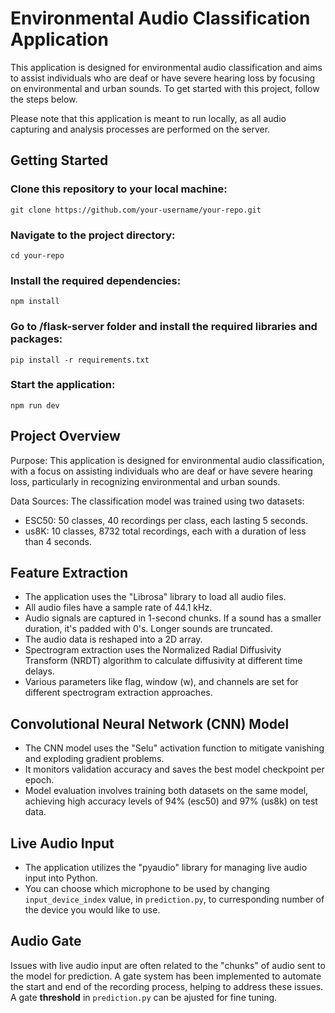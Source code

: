 # Environmental Audio Classification Application
This application is designed for environmental audio classification and aims to assist individuals who are deaf or have severe hearing loss by focusing on environmental and urban sounds. To get started with this project, follow the steps below.

Please note that this application is meant to run locally, as all audio capturing and analysis processes are performed on the server.

## Getting Started
### Clone this repository to your local machine:
```
git clone https://github.com/your-username/your-repo.git
```
### Navigate to the project directory:
```
cd your-repo
```
### Install the required dependencies:
```
npm install
```
### Go to /flask-server folder and install the required libraries and packages:
```
pip install -r requirements.txt
```
### Start the application:
```
npm run dev
```
## Project Overview
Purpose: This application is designed for environmental audio classification, with a focus on assisting individuals who are deaf or have severe hearing loss, particularly in recognizing environmental and urban sounds.

Data Sources: The classification model was trained using two datasets:
- ESC50: 50 classes, 40 recordings per class, each lasting 5 seconds.
- us8K: 10 classes, 8732 total recordings, each with a duration of less than 4 seconds.

## Feature Extraction
- The application uses the "Librosa" library to load all audio files.
- All audio files have a sample rate of 44.1 kHz.
- Audio signals are captured in 1-second chunks. If a sound has a smaller duration, it's padded with 0's. Longer sounds are truncated.
- The audio data is reshaped into a 2D array.
- Spectrogram extraction uses the Normalized Radial Diffusivity Transform (NRDT) algorithm to calculate diffusivity at different time delays.
- Various parameters like flag, window (w), and channels are set for different spectrogram extraction approaches.

## Convolutional Neural Network (CNN) Model
- The CNN model uses the "Selu" activation function to mitigate vanishing and exploding gradient problems.
- It monitors validation accuracy and saves the best model checkpoint per epoch.
- Model evaluation involves training both datasets on the same model, achieving high accuracy levels of 94% (esc50) and 97% (us8k) on test data.

## Live Audio Input
- The application utilizes the "pyaudio" library for managing live audio input into Python.
- You can choose which microphone to be used by changing `input_device_index` value, in `prediction.py`, to curresponding number of the device you would like to use.

## Audio Gate
Issues with live audio input are often related to the "chunks" of audio sent to the model for prediction.
A gate system has been implemented to automate the start and end of the recording process, helping to address these issues. A gate **threshold** in `prediction.py` can be ajusted for fine tuning. 
